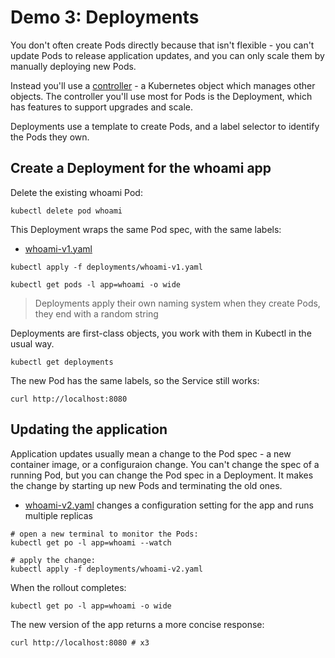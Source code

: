 # Demo 3: Deployments

You don't often create Pods directly because that isn't flexible - you can't update Pods to release application updates, and you can only scale them by manually deploying new Pods.

Instead you'll use a [controller](https://kubernetes.io/docs/concepts/architecture/controller/) - a Kubernetes object which manages other objects. The controller you'll use most for Pods is the Deployment, which has features to support upgrades and scale.

Deployments use a template to create Pods, and a label selector to identify the Pods they own.

## Create a Deployment for the whoami app

Delete the existing whoami Pod:

```
kubectl delete pod whoami
```

This Deployment wraps the same Pod spec, with the same labels:

- [whoami-v1.yaml](deployments/whoami-v1.yaml)

```
kubectl apply -f deployments/whoami-v1.yaml

kubectl get pods -l app=whoami -o wide
```

> Deployments apply their own naming system when they create Pods, they end with a random string

Deployments are first-class objects, you work with them in Kubectl in the usual way. 

```
kubectl get deployments
```

The new Pod has the same labels, so the Service still works:

```
curl http://localhost:8080
```

## Updating the application

Application updates usually mean a change to the Pod spec - a new container image, or a configuraion change. You can't change the spec of a running Pod, but you can change the Pod spec in a Deployment. It makes the change by starting up new Pods and terminating the old ones.

- [whoami-v2.yaml](deployments/whoami-v2.yaml) changes a configuration setting for the app and runs multiple replicas

```
# open a new terminal to monitor the Pods:
kubectl get po -l app=whoami --watch

# apply the change:
kubectl apply -f deployments/whoami-v2.yaml
```

When the rollout completes:

```
kubectl get po -l app=whoami -o wide
```

The new version of the app returns a more concise response:

```
curl http://localhost:8080 # x3
```